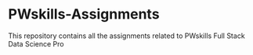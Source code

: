 # PWskills-Assignments
This repository contains all the assignments related to PWskills Full Stack Data Science Pro
